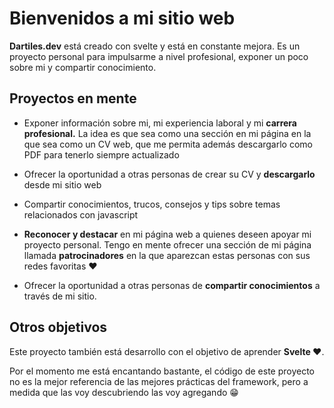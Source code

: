 # Bienvenidos a mi sitio web

**Dartiles.dev** está creado con svelte y está en constante mejora. Es un proyecto personal para impulsarme a nivel profesional, exponer un poco sobre mi y compartir conocimiento.

## Proyectos en mente

- Exponer información sobre mi, mi experiencia laboral y mi **carrera profesional.** La idea es que sea como una sección en mi página en la que sea como un CV web, que me permita además descargarlo como PDF para tenerlo siempre actualizado

- Ofrecer la oportunidad a otras personas de crear su CV y **descargarlo** desde mi sitio web

- Compartir conocimientos, trucos, consejos y tips sobre temas relacionados con javascript

- **Reconocer y destacar** en mi página web a quienes deseen apoyar mi proyecto personal. Tengo en mente ofrecer una sección de mi página llamada **patrocinadores** en la que aparezcan estas personas con sus redes favoritas ❤️

- Ofrecer la oportunidad a otras personas de **compartir conocimientos** a través de mi sitio.

## Otros objetivos

Este proyecto también está desarrollo con el objetivo de aprender **Svelte ❤️**.

Por el momento me está encantando bastante, el código de este proyecto no es la mejor referencia de las mejores prácticas del framework, pero a medida que las voy descubriendo las voy agregando 😁
